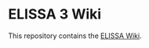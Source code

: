 # ELISSA 3 Wiki

This repository contains the [ELISSA Wiki](https://elissa-iras.github.io/elissa3_wiki/main_page).
